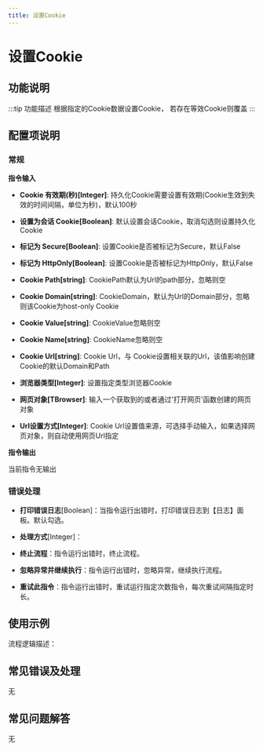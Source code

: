 ```yaml
---
title: 设置Cookie
---
```


# 设置Cookie

## 功能说明

:::tip 功能描述
根据指定的Cookie数据设置Cookie， 若存在等效Cookie则覆盖
:::

## 配置项说明

### 常规

**指令输入**

- **Cookie 有效期(秒)[Integer]**: 持久化Cookie需要设置有效期(Cookie生效到失效的时间间隔，单位为秒)，默认100秒

- **设置为会话 Cookie[Boolean]**: 默认设置会话Cookie，取消勾选则设置持久化Cookie

- **标记为 Secure[Boolean]**: 设置Cookie是否被标记为Secure，默认False

- **标记为 HttpOnly[Boolean]**: 设置Cookie是否被标记为HttpOnly，默认False

- **Cookie Path[string]**: CookiePath默认为Url的path部分，忽略则空

- **Cookie Domain[string]**: CookieDomain，默认为Url的Domain部分，忽略则该Cookie为host-only Cookie

- **Cookie Value[string]**: CookieValue忽略则空

- **Cookie Name[string]**: CookieName忽略则空

- **Cookie Url[string]**: Cookie Url，与 Cookie设置相关联的Url，该值影响创建Cookie的默认Domain和Path

- **浏览器类型[Integer]**: 设置指定类型浏览器Cookie

- **网页对象[TBrowser]**: 输入一个获取到的或者通过'打开网页'函数创建的网页对象

- **Url设置方式[Integer]**: Cookie Url设置值来源，可选择手动输入，如果选择网页对象，则自动使用网页Url指定


**指令输出**

当前指令无输出

### 错误处理

- **打印错误日志**[Boolean]：当指令运行出错时，打印错误日志到【日志】面板。默认勾选。

- **处理方式**[Integer]：

 - **终止流程**：指令运行出错时，终止流程。

 - **忽略异常并继续执行**：指令运行出错时，忽略异常，继续执行流程。

 - **重试此指令**：指令运行出错时，重试运行指定次数指令，每次重试间隔指定时长。

## 使用示例

流程逻辑描述：

## 常见错误及处理

无

## 常见问题解答

无

